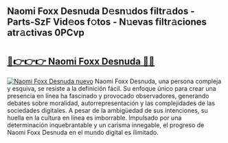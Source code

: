 ## Naomi Foxx Desnuda D𝚎sn𝚞dos filtr𝚊dos - Parts-SzF Vid𝚎os f𝚘tos - N𝚞evas filtr𝚊ciones atr𝚊ctivas 0PCvp

# <h2><a href="http://mbdqtk.tromn.icu/?c=Naomi+Foxx+Desnuda">🔗👉👉👉 Naomi Foxx Desnuda 🔗🔗</a></h2>

[![Naomi Foxx Desnuda nuevo](https://i.imgur.com/pEAQMta.gif)](http://mbdqtk.tromn.icu/?c=Naomi+Foxx+Desnuda)
Naomi Foxx Desnuda, una persona compleja y esquiva, se resiste a la definición fácil. Su enfoque único para crear una presencia en línea ha fascinado y provocado observadores, generando debates sobre moralidad, autorrepresentación y las complejidades de las sociedades digitales. A pesar de la ambigüedad de sus intenciones, su huella en la cultura en línea es imborrable. Impulsado por una determinación inquebrantable y un carisma innegable, el progreso de Naomi Foxx Desnuda en el mundo digital es ilimitado.
